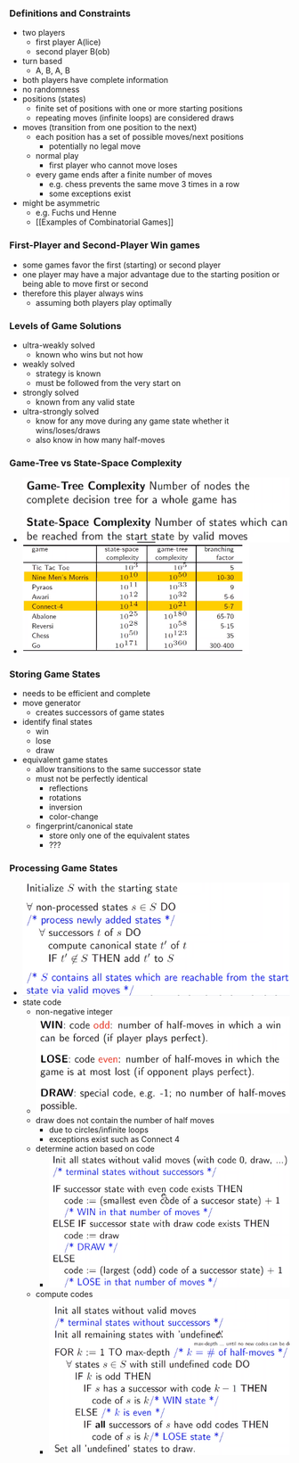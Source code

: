 ### Definitions and Constraints
+ two players
	+ first player A(lice)
	+ second player B(ob)
+ turn based
	+ A, B, A, B
+ both players have complete information
+ no randomness
+ positions (states)
	+ finite set of positions with one or more starting positions
	+ repeating moves (infinite loops) are considered draws
+ moves (transition from one position to the next)
	+ each position has a set of possible moves/next positions
		+ potentially no legal move
	+ normal play
		+ first player who cannot move loses
	+ every game ends after a finite number of moves
		+ e.g. chess prevents the same move 3 times in a row
		+ some exceptions exist
+ might be asymmetric
	+ e.g. Fuchs und Henne
	+ [[Examples of Combinatorial Games]]

###  First-Player and Second-Player Win games
+ some games favor the first (starting) or second player
+ one player may have a major advantage due to the starting position or being able to move first or second
+ therefore this player always wins
	+ assuming both players play optimally

### Levels of Game Solutions
+ ultra-weakly solved
	+ known who wins but not how
+ weakly solved
	+ strategy is known
	+ must be followed from the very start on
+ strongly solved
	+ known from any valid state
+ ultra-strongly solved
	+ know for any move during any game state whether it wins/loses/draws
	+ also know in how many half-moves

### Game-Tree vs State-Space Complexity
+ ![](../../../z_images/Pasted%20image%2020231005120516.png)
+ ![](../../../z_images/Pasted%20image%2020231005120803.png)

### Storing Game States
+ needs to be efficient and complete
+ move generator
	+ creates successors of game states
+ identify final states
	+ win
	+ lose
	+ draw
+ equivalent game states
	+ allow transitions to the same successor state
	+ must not be perfectly identical
		+ reflections
		+ rotations
		+ inversion
		+ color-change
	+ fingerprint/canonical state
		+ store only one of the equivalent states
		+ ???

### Processing Game States
+ ![](../../../z_images/Pasted%20image%2020231005121422.png)
+ state code
	+ non-negative integer
	+ ![](../../../z_images/Pasted%20image%2020231005121639.png)
	+ draw does not contain the number of half moves
		+ due to circles/infinite loops
		+ exceptions exist such as Connect 4
	+ determine action based on code
		+ ![](../../../z_images/Pasted%20image%2020231005122005.png)
	+ compute codes
		+ ![](../../../z_images/Pasted%20image%2020231005143532.png)
